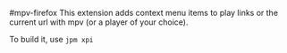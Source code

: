 #mpv-firefox
This extension adds context menu items to play links or the current url with mpv (or a player of your choice).

To build it, use ``jpm xpi``
